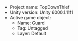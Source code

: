                                                                                                                                                                                                                                           
<!-- UNITY CODE ASSIST INSTRUCTIONS START -->
- Project name: TopDownThief
- Unity version: Unity 6000.1.11f1
- Active game object:
  - Name: Guard
  - Tag: Untagged
  - Layer: Default
<!-- UNITY CODE ASSIST INSTRUCTIONS END -->